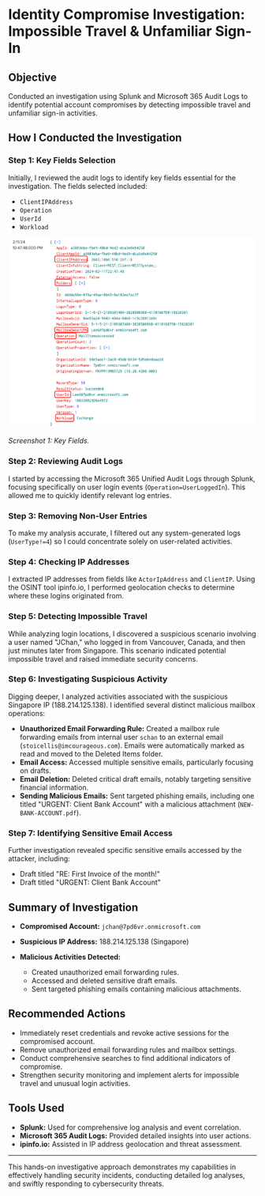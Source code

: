 # Identity Compromise Investigation: Impossible Travel & Unfamiliar Sign-In

## Objective

Conducted an investigation using Splunk and Microsoft 365 Audit Logs to identify potential account compromises by detecting impossible travel and unfamiliar sign-in activities.

## How I Conducted the Investigation

### Step 1: Key Fields Selection

Initially, I reviewed the audit logs to identify key fields essential for the investigation. The fields selected included:

* `ClientIPAddress`
* `Operation`
* `UserId`
* `Workload`

![Key Fields](images/keyfields.png)

*Screenshot 1: Key Fields.*

### Step 2: Reviewing Audit Logs

I started by accessing the Microsoft 365 Unified Audit Logs through Splunk, focusing specifically on user login events (`Operation=UserLoggedIn`). This allowed me to quickly identify relevant log entries.

### Step 3: Removing Non-User Entries

To make my analysis accurate, I filtered out any system-generated logs (`UserType!=4`) so I could concentrate solely on user-related activities.

### Step 4: Checking IP Addresses

I extracted IP addresses from fields like `ActorIpAddress` and `ClientIP`. Using the OSINT tool ipinfo.io, I performed geolocation checks to determine where these logins originated from.

### Step 5: Detecting Impossible Travel

While analyzing login locations, I discovered a suspicious scenario involving a user named "JChan," who logged in from Vancouver, Canada, and then just minutes later from Singapore. This scenario indicated potential impossible travel and raised immediate security concerns.

### Step 6: Investigating Suspicious Activity

Digging deeper, I analyzed activities associated with the suspicious Singapore IP (188.214.125.138). I identified several distinct malicious mailbox operations:

* **Unauthorized Email Forwarding Rule:** Created a mailbox rule forwarding emails from internal user `schan` to an external email (`stoicellis@imcourageous.com`). Emails were automatically marked as read and moved to the Deleted Items folder.
* **Email Access:** Accessed multiple sensitive emails, particularly focusing on drafts.
* **Email Deletion:** Deleted critical draft emails, notably targeting sensitive financial information.
* **Sending Malicious Emails:** Sent targeted phishing emails, including one titled "URGENT: Client Bank Account" with a malicious attachment (`NEW-BANK-ACCOUNT.pdf`).

### Step 7: Identifying Sensitive Email Access

Further investigation revealed specific sensitive emails accessed by the attacker, including:

* Draft titled "RE: First Invoice of the month!"
* Draft titled "URGENT: Client Bank Account"

## Summary of Investigation

* **Compromised Account:** `jchan@7pd6vr.onmicrosoft.com`
* **Suspicious IP Address:** 188.214.125.138 (Singapore)
* **Malicious Activities Detected:**

  * Created unauthorized email forwarding rules.
  * Accessed and deleted sensitive draft emails.
  * Sent targeted phishing emails containing malicious attachments.

## Recommended Actions

* Immediately reset credentials and revoke active sessions for the compromised account.
* Remove unauthorized email forwarding rules and mailbox settings.
* Conduct comprehensive searches to find additional indicators of compromise.
* Strengthen security monitoring and implement alerts for impossible travel and unusual login activities.

## Tools Used

* **Splunk:** Used for comprehensive log analysis and event correlation.
* **Microsoft 365 Audit Logs:** Provided detailed insights into user actions.
* **ipinfo.io:** Assisted in IP address geolocation and threat assessment.

---

This hands-on investigative approach demonstrates my capabilities in effectively handling security incidents, conducting detailed log analyses, and swiftly responding to cybersecurity threats.
